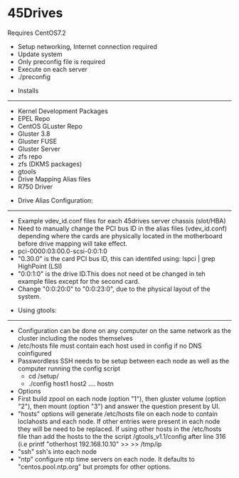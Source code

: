 # 45Drives

Requires CentOS7.2

* Setup networking, Internet connection required
* Update system 
* Only preconfig file is required
* Execute on each server
 * ./preconfig

- Installs
----------------------------
* Kernel Development Packages
* EPEL Repo
* CentOS GLuster Repo
* Gluster 3.8
* Gluster FUSE 
* Gluster Server
* zfs repo
* zfs (DKMS packages)
* gtools
* Drive Mapping Alias files
* R750 Driver

- Drive Alias Configuration:
----------------------------
* Example vdev_id.conf files for each 45drives server chassis (slot/HBA)
* Need to manually change the PCI bus ID in the alias files (vdev_id.conf) depending where the cards are physically located in the motherboard before drive mapping will take effect.
 * pci-0000:03:00.0-scsi-0:0:1:0
 * "0.30.0" is the card PCI bus ID, this can identifed using: lspci | grep HighPoint (LSI)
 * "0:0:1:0"  is the drive ID.This does not need ot be changed in teh example files except for the second card. 
 * Change "0:0:20:0" to "0:0:23:0", due to the physical layout of the system.
 
- Using gtools:
----------------------------
* Configuration can be done on any computer on the same network as the cluster including the nodes themselves
* /etc/hosts file must contain each host used in config if no DNS coinfigured
* Passwordless SSH needs to be setup between each node as well as the computer running the config script
  * cd /setup/
  * ./config host1 host2 .... hostn
* Options  
 * First build zpool on each node (option "1"), then gluster volume (option "2"), then mount (option "3") and answer the question present by UI.
 * "hosts" options will generate /etc/hosts file on each node to contain loclahosts and each node. If other entries were present in each node they will be need to be replaced. If using other hosts in the /etc/hosts file than add the hosts to the the script /gtools_v1.1/config after line 316 (i.e printf "otherhost 192.168.10.10" >> >> /tmp/ip   
 * "ssh" ssh's into each node
 * "ntp" configure ntp time servers on each node. It defaults to "centos.pool.ntp.org" but prompts for other options.


